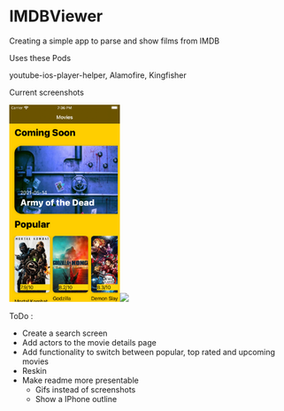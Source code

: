 # IMDBViewer
Creating a simple app to parse and show films from IMDB


Uses these Pods

youtube-ios-player-helper, Alamofire, Kingfisher

Current screenshots

<img src="./AppScreenshots/Popular4.png" width="200"><img src="./AppScreenshots/detail2.png" width="200">


ToDo :
* Create a search screen
* Add actors to the movie details page
* Add functionality to switch between popular, top rated and upcoming movies
* Reskin
* Make readme more presentable
  * Gifs instead of screenshots
  * Show a IPhone outline 
